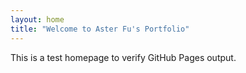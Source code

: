 ```yaml
---
layout: home
title: "Welcome to Aster Fu's Portfolio"
---
```


This is a test homepage to verify GitHub Pages output.
